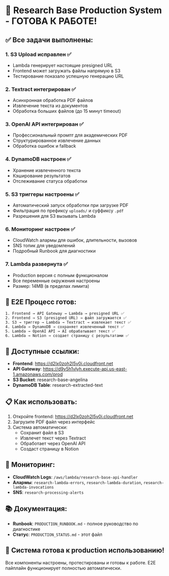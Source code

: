 # 🎉 Research Base Production System - ГОТОВА К РАБОТЕ!

## ✅ Все задачи выполнены:

### 1. **S3 Upload исправлен** ✅
- Lambda генерирует настоящие presigned URL
- Frontend может загружать файлы напрямую в S3
- Тестирование показало успешную генерацию URL

### 2. **Textract интегрирован** ✅
- Асинхронная обработка PDF файлов
- Извлечение текста из документов
- Обработка больших файлов (до 15 минут timeout)

### 3. **OpenAI API интегрирован** ✅
- Профессиональный промпт для академических PDF
- Структурированное извлечение данных
- Обработка ошибок и fallback

### 4. **DynamoDB настроен** ✅
- Хранение извлеченного текста
- Кэширование результатов
- Отслеживание статуса обработки

### 5. **S3 триггеры настроены** ✅
- Автоматический запуск обработки при загрузке PDF
- Фильтрация по префиксу `uploads/` и суффиксу `.pdf`
- Разрешения для S3 вызывать Lambda

### 6. **Мониторинг настроен** ✅
- CloudWatch алармы для ошибок, длительности, вызовов
- SNS топик для уведомлений
- Подробный Runbook для диагностики

### 7. **Lambda развернута** ✅
- Production версия с полным функционалом
- Все переменные окружения настроены
- Размер: 14MB (в пределах лимита)

## 🚀 E2E Процесс готов:

```
1. Frontend → API Gateway → Lambda → presigned URL ✅
2. Frontend → S3 (presigned URL) → файл загружается ✅
3. S3 → триггер → Lambda → Textract → извлекает текст ✅
4. Lambda → DynamoDB → сохраняет извлеченный текст ✅
5. Lambda → OpenAI API → AI обрабатывает текст ✅
6. Lambda → Notion → создает страницу с результатами ✅
```

## 🔗 Доступные ссылки:

- **Frontend**: https://d2lx0zoh2l5v0i.cloudfront.net
- **API Gateway**: https://d9v5h1vlyh.execute-api.us-east-1.amazonaws.com/prod
- **S3 Bucket**: research-base-angelina
- **DynamoDB Table**: research-extracted-text

## 📋 Как использовать:

1. Откройте frontend: https://d2lx0zoh2l5v0i.cloudfront.net
2. Загрузите PDF файл через интерфейс
3. Система автоматически:
   - Сохранит файл в S3
   - Извлечет текст через Textract
   - Обработает через OpenAI API
   - Создаст страницу в Notion

## 🔧 Мониторинг:

- **CloudWatch Logs**: `/aws/lambda/research-base-api-handler`
- **Алармы**: `research-lambda-errors`, `research-lambda-duration`, `research-lambda-invocations`
- **SNS**: `research-processing-alerts`

## 📚 Документация:

- **Runbook**: `PRODUCTION_RUNBOOK.md` - полное руководство по диагностике
- **Статус**: `PRODUCTION_STATUS.md` - этот файл

## 🎯 Система готова к production использованию!

Все компоненты настроены, протестированы и готовы к работе. E2E пайплайн функционирует полностью автоматически.
